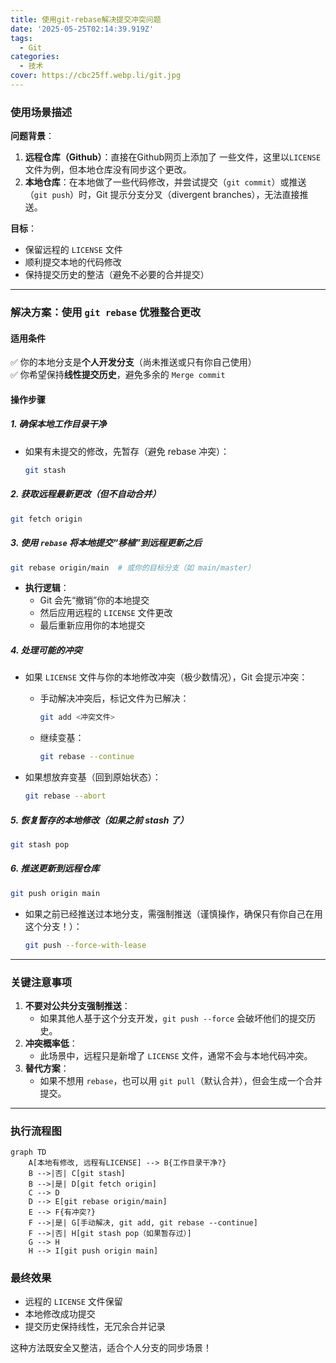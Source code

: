 ```yaml
---
title: 使用git-rebase解决提交冲突问题
date: '2025-05-25T02:14:39.919Z'
tags:
  - Git
categories:
  - 技术
cover: https://cbc25ff.webp.li/git.jpg
---
```


### **使用场景描述**  

**问题背景**：  

1. **远程仓库（Github）**：直接在Github网页上添加了 一些文件，这里以`LICENSE` 文件为例，但本地仓库没有同步这个更改。  
2. **本地仓库**：在本地做了一些代码修改，并尝试提交（`git commit`）或推送（`git push`）时，Git 提示分支分叉（divergent branches），无法直接推送。  

**目标**：  

- 保留远程的 `LICENSE` 文件  
- 顺利提交本地的代码修改  
- 保持提交历史的整洁（避免不必要的合并提交）  

---

### **解决方案：使用 `git rebase` 优雅整合更改**  

#### **适用条件**  

✅ 你的本地分支是**个人开发分支**（尚未推送或只有你自己使用）  
✅ 你希望保持**线性提交历史**，避免多余的 `Merge commit`  

#### **操作步骤**  

##### **1. 确保本地工作目录干净**  

- 如果有未提交的修改，先暂存（避免 rebase 冲突）：  

  ```bash
  git stash
  ```

##### **2. 获取远程最新更改（但不自动合并）**  

```bash
git fetch origin
```

##### **3. 使用 `rebase` 将本地提交“移植”到远程更新之后**  

```bash
git rebase origin/main  # 或你的目标分支（如 main/master）
```

- **执行逻辑**：  
  - Git 会先“撤销”你的本地提交  
  - 然后应用远程的 `LICENSE` 文件更改  
  - 最后重新应用你的本地提交  

##### **4. 处理可能的冲突**  

- 如果 `LICENSE` 文件与你的本地修改冲突（极少数情况），Git 会提示冲突：  

  - 手动解决冲突后，标记文件为已解决：  

    ```bash
    git add <冲突文件>
    ```

  - 继续变基：  

    ```bash
    git rebase --continue
    ```

- 如果想放弃变基（回到原始状态）：  

  ```bash
  git rebase --abort
  ```

##### **5. 恢复暂存的本地修改（如果之前 stash 了）**  

```bash
git stash pop
```

##### **6. 推送更新到远程仓库**  

```bash
git push origin main
```

- 如果之前已经推送过本地分支，需强制推送（谨慎操作，确保只有你自己在用这个分支！）：  

  ```bash
  git push --force-with-lease
  ```

---

### **关键注意事项**  

1. **不要对公共分支强制推送**：  
   - 如果其他人基于这个分支开发，`git push --force` 会破坏他们的提交历史。  
2. **冲突概率低**：  
   - 此场景中，远程只是新增了 `LICENSE` 文件，通常不会与本地代码冲突。  
3. **替代方案**：  
   - 如果不想用 `rebase`，也可以用 `git pull`（默认合并），但会生成一个合并提交。  

---

### **执行流程图**  

```mermaid
graph TD
    A[本地有修改, 远程有LICENSE] --> B{工作目录干净?}
    B -->|否| C[git stash]
    B -->|是| D[git fetch origin]
    C --> D
    D --> E[git rebase origin/main]
    E --> F{有冲突?}
    F -->|是| G[手动解决, git add, git rebase --continue]
    F -->|否| H[git stash pop（如果暂存过）]
    G --> H
    H --> I[git push origin main]
```

### **最终效果**  

- 远程的 `LICENSE` 文件保留  
- 本地修改成功提交  
- 提交历史保持线性，无冗余合并记录  

这种方法既安全又整洁，适合个人分支的同步场景！